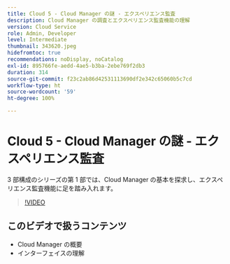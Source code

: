 ```yaml
---
title: Cloud 5 - Cloud Manager の謎 - エクスペリエンス監査
description: Cloud Manager の調査とエクスペリエンス監査機能の理解
version: Cloud Service
role: Admin, Developer
level: Intermediate
thumbnail: 343620.jpeg
hidefromtoc: true
recommendations: noDisplay, noCatalog
exl-id: 895766fe-aedd-4ae5-b3ba-2ebe769f2db3
duration: 314
source-git-commit: f23c2ab86d42531113690df2e342c65060b5c7cd
workflow-type: ht
source-wordcount: '59'
ht-degree: 100%

---
```


# Cloud 5 - Cloud Manager の謎 - エクスペリエンス監査

3 部構成のシリーズの第 1 部では、Cloud Manager の基本を探求し、エクスペリエンス監査機能に足を踏み入れます。

>[!VIDEO](https://video.tv.adobe.com/v/343620?quality=12&learn=on)

## このビデオで扱うコンテンツ

+ Cloud Manager の概要
+ インターフェイスの理解
